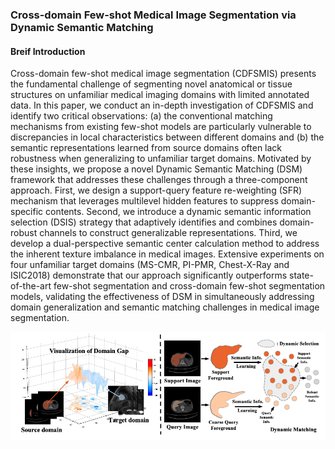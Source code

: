 ### Cross-domain Few-shot Medical Image Segmentation via Dynamic Semantic Matching


#### Breif Introduction
Cross-domain few-shot medical image segmentation (CDFSMIS) presents the fundamental challenge of segmenting novel anatomical or tissue structures on unfamiliar medical imaging domains with limited annotated data. In this paper, we conduct an in-depth investigation of CDFSMIS and identify two critical observations: (a) the conventional matching mechanisms from existing few-shot models are particularly vulnerable to discrepancies in local characteristics between different domains and (b) the semantic representations learned from source domains often lack robustness when generalizing to unfamiliar target domains. Motivated by these insights, we propose a novel Dynamic Semantic Matching (DSM) framework that addresses these challenges through a three-component approach. First, we design a support-query feature re-weighting (SFR) mechanism that leverages multilevel hidden features to suppress domain-specific contents. Second, we introduce a dynamic semantic information selection (DSIS) strategy that adaptively identifies and combines domain-robust channels to construct generalizable representations. Third, we develop a dual-perspective semantic center calculation method to address the inherent texture imbalance in medical images. Extensive experiments on four unfamiliar target domains (MS-CMR, PI-PMR, Chest-X-Ray and ISIC2018) demonstrate that our approach significantly outperforms state-of-the-art few-shot segmentation and cross-domain few-shot segmentation models, validating the effectiveness of DSM in simultaneously addressing domain generalization and semantic matching challenges in medical image segmentation.



![](./dsm_1.png)
